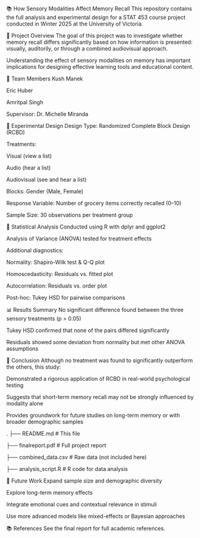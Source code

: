 📚 How Sensory Modalities Affect Memory Recall
This repository contains the full analysis and experimental design for a STAT 453 course project conducted in Winter 2025 at the University of Victoria.

📌 Project Overview
The goal of this project was to investigate whether memory recall differs significantly based on how information is presented: visually, auditorily, or through a combined audiovisual approach.

Understanding the effect of sensory modalities on memory has important implications for designing effective learning tools and educational content.

👥 Team Members
Kush Manek 

Eric Huber

Amritpal Singh

Supervisor: Dr. Michelle Miranda

🧪 Experimental Design
Design Type: Randomized Complete Block Design (RCBD)

Treatments:

Visual (view a list)

Audio (hear a list)

Audiovisual (see and hear a list)

Blocks: Gender (Male, Female)

Response Variable: Number of grocery items correctly recalled (0–10)

Sample Size: 30 observations per treatment group

🧮 Statistical Analysis
Conducted using R with dplyr and ggplot2

Analysis of Variance (ANOVA) tested for treatment effects

Additional diagnostics:

Normality: Shapiro-Wilk test & Q-Q plot

Homoscedasticity: Residuals vs. fitted plot

Autocorrelation: Residuals vs. order plot

Post-hoc: Tukey HSD for pairwise comparisons

📊 Results Summary
No significant difference found between the three sensory treatments (p > 0.05)

Tukey HSD confirmed that none of the pairs differed significantly

Residuals showed some deviation from normality but met other ANOVA assumptions

📘 Conclusion
Although no treatment was found to significantly outperform the others, this study:

Demonstrated a rigorous application of RCBD in real-world psychological testing

Suggests that short-term memory recall may not be strongly influenced by modality alone

Provides groundwork for future studies on long-term memory or with broader demographic samples

.
├── README.md               # This file

├── finalreport.pdf         # Full project report

├── combined_data.csv       # Raw data (not included here)

├── analysis_script.R       # R code for data analysis

🧠 Future Work
Expand sample size and demographic diversity

Explore long-term memory effects

Integrate emotional cues and contextual relevance in stimuli

Use more advanced models like mixed-effects or Bayesian approaches

📚 References
See the final report for full academic references.

